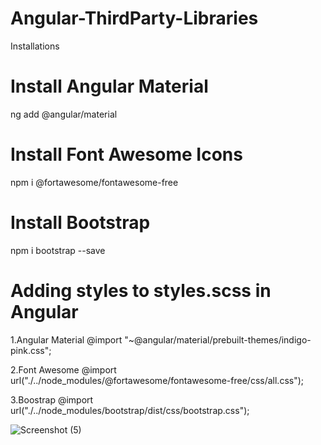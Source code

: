 # Angular-ThirdParty-Libraries
Installations

# Install Angular Material
  ng add @angular/material
  
# Install Font Awesome Icons
  npm i @fortawesome/fontawesome-free
  
# Install Bootstrap 
  npm i bootstrap --save 
  
# Adding styles to styles.scss in Angular

 1.Angular Material
 @import "~@angular/material/prebuilt-themes/indigo-pink.css";
 
 2.Font Awesome
 @import url("./../node_modules/@fortawesome/fontawesome-free/css/all.css");

 3.Boostrap 
 @import url("./../node_modules/bootstrap/dist/css/bootstrap.css");

![Screenshot (5)](https://user-images.githubusercontent.com/63472859/172019606-6b5d1837-1faa-416f-b74d-5e064323b53e.png)

 
